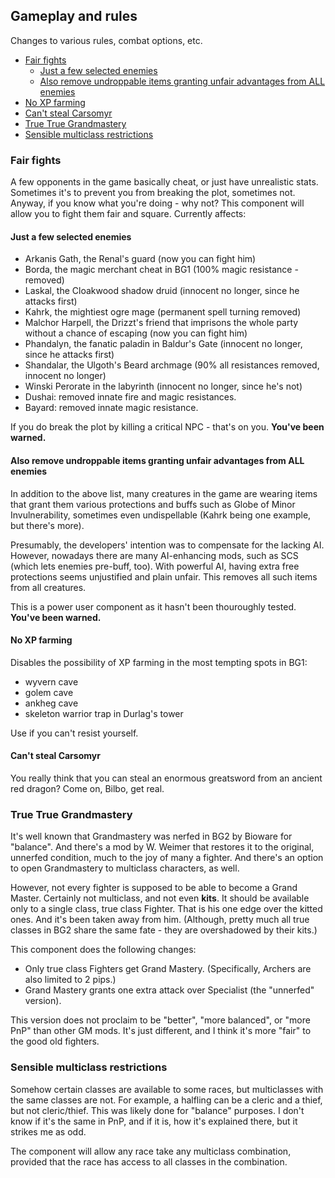 ## Gameplay and rules

Changes to various rules, combat options, etc.

- [Fair fights](#fair-fights)
  - [Just a few selected enemies](#just-a-few-selected-enemies)
  - [Also remove undroppable items granting unfair advantages from ALL enemies](#also-remove-undroppable-items-granting-unfair-advantages-from-all-enemies)
- [No XP farming](#no-xp-farming)
- [Can't steal Carsomyr](#cant-steal-carsomyr)
- [True True Grandmastery](#true-true-grandmastery)
- [Sensible multiclass restrictions](#sensible-multiclass-restrictions)

### Fair fights
A few opponents in the game basically cheat, or just have unrealistic stats. Sometimes it's to prevent you from breaking the plot, sometimes not. Anyway, if you know what you're doing - why not? This component will allow you to fight them fair and square. Currently affects:

#### Just a few selected enemies
- Arkanis Gath, the Renal's guard (now you can fight him)
- Borda, the magic merchant cheat in BG1 (100% magic resistance - removed)
- Laskal, the Cloakwood shadow druid (innocent no longer, since he attacks first)
- Kahrk, the mightiest ogre mage (permanent spell turning removed)
- Malchor Harpell, the Drizzt's friend that imprisons the whole party without a chance of escaping (now you can fight him)
- Phandalyn, the fanatic paladin in Baldur's Gate (innocent no longer, since he attacks first)
- Shandalar, the Ulgoth's Beard archmage (90% all resistances removed, innocent no longer)
- Winski Perorate in the labyrinth (innocent no longer, since he's not)
- Dushai: removed innate fire and magic resistances.
- Bayard: removed innate magic resistance.

If you do break the plot by killing a critical NPC - that's on you. **You've been warned.**

#### Also remove undroppable items granting unfair advantages from ALL enemies

In addition to the above list, many creatures in the game are wearing items that grant them various protections and buffs such as Globe of Minor Invulnerability, sometimes even undispellable (Kahrk being one example, but there's more).

Presumably, the developers' intention was to compensate for the lacking AI. However, nowadays there are many AI-enhancing mods, such as SCS (which lets enemies pre-buff, too). With powerful AI, having extra free protections seems unjustified and plain unfair. This removes all such items from all creatures.

This is a power user component as it hasn't been thouroughly tested.  **You've been warned.**

#### No XP farming
Disables the possibility of XP farming in the most tempting spots in BG1:
- wyvern cave
- golem cave
- ankheg cave
- skeleton warrior trap in Durlag's tower

Use if you can't resist yourself.

#### Can't steal Carsomyr
You really think that you can steal an enormous greatsword from an ancient red dragon? Come on, Bilbo, get real.

### True True Grandmastery
It's well known that Grandmastery was nerfed in BG2 by Bioware for "balance". And there's a mod by W. Weimer that restores it to the original, unnerfed condition, much to the joy of many a fighter. And there's an option to open Grandmastery to multiclass characters, as well.

However, not every fighter is supposed to be able to become a Grand Master. Certainly not multiclass, and not even **kits**. It should be available only to a single class, true class Fighter. That is his one edge over the kitted ones. And it's been taken away from him. (Although, pretty much all true classes in BG2 share the same fate - they are overshadowed by their kits.)

This component does the following changes:
- Only true class Fighters get Grand Mastery. (Specifically, Archers are also limited to 2 pips.)
- Grand Mastery grants one extra attack over Specialist (the "unnerfed" version).

This version does not proclaim to be "better", "more balanced", or "more PnP" than other GM mods. It's just different, and I think it's more "fair" to the good old fighters.

### Sensible multiclass restrictions
Somehow certain classes are available to some races, but multiclasses with the same classes are not. For example, a halfling can be a cleric and a thief, but not cleric/thief. This was likely done for "balance" purposes. I don't know if it's the same in PnP, and if it is, how it's explained there, but it strikes me as odd.

The component will allow any race take any multiclass combination, provided that the race has access to all classes in the combination.
